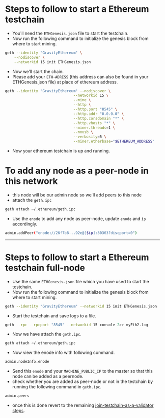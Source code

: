 # Steps to follow to start a Ethereum testchain
- You'll need the ```ETHGenesis.json``` file to start the testchain.
- Now run the following command to initialize the genesis block from where to start mining.
```bash
geth --identity "GravityEthereum" \
    --nodiscover \
    --networkid 15 init ETHGenesis.json
```
- Now we'll start the chain.
- Please add your ```ETH-ADRESS``` (this address can also be found in your ETHGenesis.json file) at place of ethereum address.
```bash
geth --identity "GravityEthereum" --nodiscover \
                               --networkid 15 \
                               --mine \
                               --http \
                               --http.port "8545" \
                               --http.addr "0.0.0.0" \
                               --http.corsdomain "*" \
                               --http.vhosts "*" \
                               --miner.threads=1 \
                               --nousb \
                               --verbosity=5 \
                               --miner.etherbase="$ETHEREUM_ADDRESS"
```
- Now your ethereum testchain is up and running.

# To add any node as a peer-node in this network
- this node will be our admin node so we'll add peers to this node
- attach the ```geth.ipc``` 
```bash
geth attach ~/.ethereum/geth.ipc
```
- Use the ```enode``` to add any node as peer-node, update ```enode``` and ```ip``` accordingly.
```bash
admin.addPeer("enode://26f7b8...92e@[$ip]:30303?discport=0")
```
--- 
# Steps to follow to start a Ethereum testchain full-node
- Use the same ```ETHGenesis.json``` file which you have used to start the testchain.
- Now run the following command to initialize the genesis block from where to start mining.
```bash
geth --identity "GravityEthereum" --networkid 15 init ETHGenesis.json
```
- Start the testchain and save logs to a file.
```bash
geth --rpc --rpcport "8545" --networkid 15 console 2>> myEth2.log
```
- Now we have attach the ```geth.ipc```.
```bash
geth attach ~/.ethereum/geth.ipc
```
- Now view the enode info with following command.
```bash
admin.nodeInfo.enode
```
- Send this ```enode``` and your ```MACHINE_PUBLIC_IP``` to the master so that this node can be added as a peernode.
- check whether you are added as peer-node or not in the testchain by running the following command in ```geth.ipc```.
```bash
admin.peers
```
- once this is done revert to the remaining [join-testchain-as-a-validator steps](https://github.com/sunnyk56/market/blob/ONET-65/deploy/redhat-testchain-deployment/join-testchain-as-a-validator.md).
